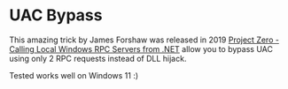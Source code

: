 # UAC Bypass 

This amazing trick by James Forshaw was released in 2019 [Project Zero - Calling Local Windows RPC Servers from .NET](https://googleprojectzero.blogspot.com/2019/12/calling-local-windows-rpc-servers-from.html) allow you to bypass UAC using only 2 RPC requests instead of DLL hijack.

Tested works well on Windows 11 :)
